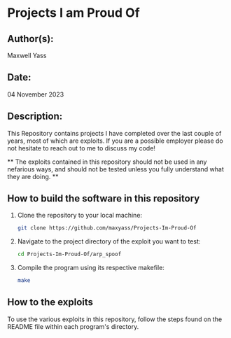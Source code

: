 # Projects I am Proud Of

## Author(s):

Maxwell Yass


## Date:

04 November 2023


## Description:

This Repository contains projects I have completed over the last couple of years, most of which are exploits. If you are a possible employer please do not hesitate to reach out to me to discuss my code!

** The exploits contained in this repository should not be used in any nefarious ways, and should not be tested unless you fully understand what they are doing. **


## How to build the software in this repository

1. Clone the repository to your local machine:
    ```bash
    git clone https://github.com/maxyass/Projects-Im-Proud-Of

2. Navigate to the project directory of the exploit you want to test:
    ```bash
    cd Projects-Im-Proud-Of/arp_spoof

3. Compile the program using its respective makefile:
    ```bash
    make

## How to the exploits

To use the various exploits in this repository, follow the steps found on the README file within each program's directory.
